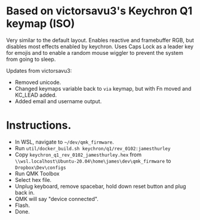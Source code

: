 # Based on victorsavu3's Keychron Q1 keymap (ISO)

Very similar to the default layout. Enables reactive and framebuffer RGB, but disables most effects enabled by keychron.
Uses Caps Lock as a leader key for emojis and to enable a random mouse wiggler to prevent the system from going to sleep.

Updates from victorsavu3: 
 - Removed unicode.
 - Changed keymaps variable back to `via` keymap, but with Fn moved and KC_LEAD added.
 - Added email and username output.


# Instructions.

 - In WSL, navigate to `~/dev/qmk_firmware`.
 - Run `util/docker_build.sh keychron/q1/rev_0102:jamesthurley`
 - Copy `keychron_q1_rev_0102_jamesthurley.hex` from `\\wsl.localhost\Ubuntu-20.04\home\james\dev\qmk_firmware` to `Dropbox\Dev\configs`
 - Run QMK Toolbox
 - Select hex file.
 - Unplug keyboard, remove spacebar, hold down reset button and plug back in.
 - QMK will say "device connected".
 - Flash.
 - Done.